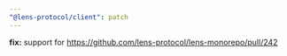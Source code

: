 ```yaml
---
"@lens-protocol/client": patch
---
```


**fix:** support for https://github.com/lens-protocol/lens-monorepo/pull/242
